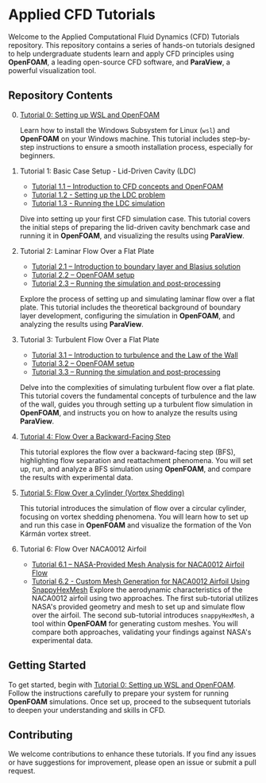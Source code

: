 # Applied CFD Tutorials
Welcome to the Applied Computational Fluid Dynamics (CFD) Tutorials repository. This repository contains a series of hands-on tutorials designed to help undergraduate students learn and apply CFD principles using **OpenFOAM**, a leading open-source CFD software, and **ParaView**, a powerful visualization tool.

## Repository Contents
0. [Tutorial 0: Setting up WSL and OpenFOAM](Tutorial_0/README.md)
   
   Learn how to install the Windows Subsystem for Linux (`wsl`) and **OpenFOAM** on your Windows machine. This tutorial includes step-by-step instructions to ensure a smooth installation process, especially for beginners.

1. Tutorial 1: Basic Case Setup - Lid-Driven Cavity (LDC) 
   - [Tutorial 1.1 – Introduction to CFD concepts and OpenFOAM](Tutorial_1/README.md)
   - [Tutorial 1.2 - Setting up the LDC problem](Tutorial_1/Tutorial_1_2/README.md)
   - [Tutorial 1.3 - Running the LDC simulation](Tutorial_1/Tutorial_1_3/README.md)
   
   Dive into setting up your first CFD simulation case. This tutorial covers the initial steps of preparing the lid-driven cavity benchmark case and running it in **OpenFOAM**, and visualizing the results using **ParaView**.

2. Tutorial 2: Laminar Flow Over a Flat Plate
   - [Tutorial 2.1 – Introduction to boundary layer and Blasius solution](Tutorial_2/README.md)
   - [Tutorial 2.2 – OpenFOAM setup](Tutorial_2/Tutorial_2_2/README.md)
   - [Tutorial 2.3 – Running the simulation and post-processing](Tutorial_2/Tutorial_2_3/README.md)

   Explore the process of setting up and simulating laminar flow over a flat plate. This tutorial includes the theoretical background of boundary layer development, configuring the simulation in **OpenFOAM**, and analyzing the results using **ParaView**.

3. Tutorial 3: Turbulent Flow Over a Flat Plate
   - [Tutorial 3.1 – Introduction to turbulence and the Law of the Wall](Tutorial_3/README.md)
   - [Tutorial 3.2 – OpenFOAM setup](Tutorial_3/Tutorial_3_2/README.md)
   - [Tutorial 3.3 – Running the simulation and post-processing](Tutorial_3/Tutorial_3_3/README.md)

   Delve into the complexities of simulating turbulent flow over a flat plate. This tutorial covers the fundamental concepts of turbulence and the law of the wall, guides you through setting up a turbulent flow simulation in **OpenFOAM**, and instructs you on how to analyze the results using **ParaView**.

4. [Tutorial 4: Flow Over a Backward-Facing Step](Tutorial_4/README.md)

   This tutorial explores the flow over a backward-facing step (BFS), highlighting flow separation and reattachment phenomena. You will set up, run, and analyze a BFS simulation using **OpenFOAM**, and compare the results with experimental data.

5. [Tutorial 5: Flow Over a Cylinder (Vortex Shedding)](Tutorial_5/README.md)

   This tutorial introduces the simulation of flow over a circular cylinder, focusing on vortex shedding phenomena. You will learn how to set up and run this case in **OpenFOAM** and visualize the formation of the Von Kármán vortex street.

6. Tutorial 6: Flow Over NACA0012 Airfoil
   - [Tutorial 6.1 – NASA-Provided Mesh Analysis for NACA0012 Airfoil Flow](Tutorial_6/README.md)
   - [Tutorial 6.2 - Custom Mesh Generation for NACA0012 Airfoil Using SnappyHexMesh](Tutorial_6_2/README.md)
   Explore the aerodynamic characteristics of the NACA0012 airfoil using two approaches. The first sub-tutorial utilizes NASA's provided geometry and mesh to set up and simulate flow over the airfoil. The second sub-tutorial introduces `snappyHexMesh`, a tool within **OpenFOAM** for generating custom meshes. You will compare both approaches, validating your findings against NASA's experimental data.

## Getting Started
To get started, begin with [Tutorial 0: Setting up WSL and OpenFOAM](Tutorial_0/README.md). Follow the instructions carefully to prepare your system for running **OpenFOAM** simulations. Once set up, proceed to the subsequent tutorials to deepen your understanding and skills in CFD.

## Contributing
We welcome contributions to enhance these tutorials. If you find any issues or have suggestions for improvement, please open an issue or submit a pull request.